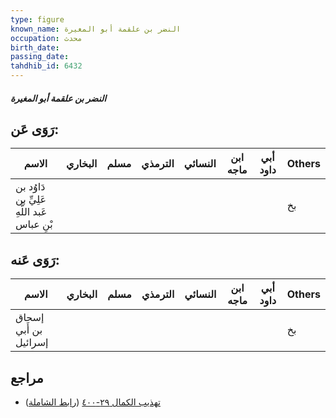 ```yaml
---
type: figure
known_name: النضر بن علقمة أبو المغيرة
occupation: محدث
birth_date:
passing_date:
tahdhib_id: 6432
---
```

##### النضر بن علقمة أبو المغيرة

## رَوَى عَن:
| الاسم                                       | البخاري | مسلم | الترمذي | النسائي | ابن ماجه | أبي داود | Others |
| ------------------------------------------- | ------- | ---- | ------- | ------- | -------- | -------- | ------ |
| دَاوُد بن عَلِيِّ بن عَبد اللَّهِ بْنِ عباس |         |      |         |         |          |          | بخ     |
## رَوَى عَنه:
| الاسم                 | البخاري | مسلم | الترمذي | النسائي | ابن ماجه | أبي داود | Others |
| --------------------- | ------- | ---- | ------- | ------- | -------- | -------- | ------ |
| إسحاق بن أَبي إسرائيل |         |      |         |         |          |          | بخ     |
## مراجع
- [تهذيب الكمال ٢٩-٤٠٠](obsidian://open?vault=Tahdhib-al-Kamal&file=Figures/٦٤٣٢-النضر%20بن%20علقمة%20أبو%20المغيرة) ([رابط الشاملة](https://shamela.ws/book/3722/15971))